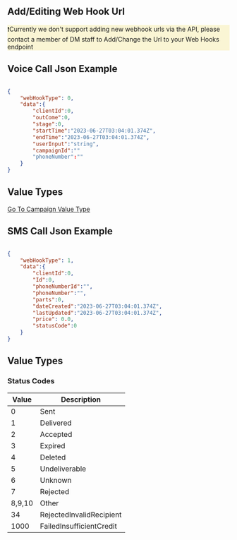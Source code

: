 ## Add/Editing Web Hook Url

<div style="background-color:#faf5d4 !important">
❗Currently we don't support adding new webhook urls via the API, please contact a member of DM staff to Add/Change the Url to your Web Hooks endpoint
</div>

## Voice Call Json Example

```json

{
    "webHookType": 0,
    "data":{
        "clientId":0,
        "outCome":0,
        "stage":0,
        "startTime":"2023-06-27T03:04:01.374Z",
        "endTime":"2023-06-27T03:04:01.374Z",
        "userInput":"string",
        "campaignId":""
        "phoneNumber":""
    }
}

```

## Value Types

[Go To Campaign Value Type](../Voice_Platform/campaigns/CampaingValueTypes#call)


## SMS Call Json Example

```json

{
    "webHookType": 1,
    "data":{
        "clientId":0,
        "Id":0,
        "phoneNumberId":"",
        "phoneNumber":"",
        "parts":0,
        "dateCreated":"2023-06-27T03:04:01.374Z",
        "lastUpdated":"2023-06-27T03:04:01.374Z",
        "price": 0.0,
        "statusCode":0
    }
}

```

## Value Types

### Status Codes

| Value | Description |
| ----- | ----------- |
| 0 | Sent |
| 1 | Delivered |
| 2 | Accepted |
| 3 | Expired |
| 4 | Deleted |
| 5 | Undeliverable |
| 6 | Unknown |
| 7 | Rejected |
| 8,9,10 | Other |
| 34 | RejectedInvalidRecipient |
| 1000 | FailedInsufficientCredit |

